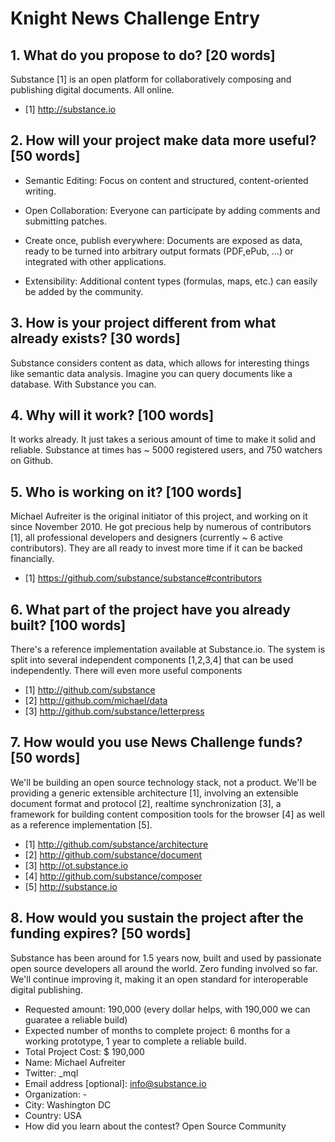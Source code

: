 # Knight News Challenge Entry

## 1. What do you propose to do? [20 words]
Substance [1] is an open platform for collaboratively composing and publishing digital documents. All online.

- [1] http://substance.io


## 2. How will your project make data more useful? [50 words]

- Semantic Editing: Focus on content and structured, content-oriented writing.

- Open Collaboration: Everyone can participate by adding comments and submitting patches.

- Create once, publish everywhere: Documents are exposed as data, ready to be turned into arbitrary output formats (PDF,ePub, ...) or integrated with other applications.

- Extensibility: Additional content types (formulas, maps, etc.) can easily be added by the community.


## 3. How is your project different from what already exists? [30 words]

Substance considers content as data, which allows for interesting things like semantic data analysis. Imagine you can query documents like a database. With Substance you can.


## 4. Why will it work? [100 words]

It works already. It just takes a serious amount of time to make it solid and reliable. Substance at times has ~ 5000 registered users, and 750 watchers on Github.


## 5. Who is working on it? [100 words]

Michael Aufreiter is the original initiator of this project, and working on it since November 2010. He got precious help by numerous of contributors [1], all professional developers and designers (currently ~ 6 active contributors). They are all ready to invest more time if it can be backed financially.

- [1] https://github.com/substance/substance#contributors


## 6. What part of the project have you already built? [100 words]

There's a reference implementation available at Substance.io. The system is split into several independent components [1,2,3,4] that can be used independently. There will even more useful components 

- [1] http://github.com/substance
- [2] http://github.com/michael/data
- [3] http://github.com/substance/letterpress


## 7. How would you use News Challenge funds? [50 words]

We'll be building an open source technology stack, not a product. We'll be providing a generic extensible architecture [1], involving an extensible document format and protocol [2], realtime synchronization [3], a framework for building content composition tools for the browser [4] as well as a reference implementation [5].

- [1] http://github.com/substance/architecture
- [2] http://github.com/substance/document
- [3] http://ot.substance.io
- [4] http://github.com/substance/composer
- [5] http://substance.io

## 8. How would you sustain the project after the funding expires? [50 words]

Substance has been around for 1.5 years now, built and used by passionate open source developers all around the world. Zero funding involved so far. We'll continue improving it, making it an open standard for interoperable digital publishing.

- Requested amount: 190,000 (every dollar helps, with 190,000 we can guaratee a reliable build)
- Expected number of months to complete project: 6 months for a working prototype, 1 year to complete a reliable build.
- Total Project Cost: $ 190,000
- Name: Michael Aufreiter
- Twitter: _mql
- Email address [optional]: info@substance.io
- Organization: -
- City: Washington DC
- Country: USA
- How did you learn about the contest? Open Source Community